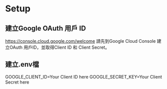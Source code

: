 # Setup

## 建立Google OAuth 用戶 ID

https://console.cloud.google.com/welcome
請先到Google Cloud Console 建立OAuth 用戶ID，並取得Client ID 和 Client Secret。

## 建立.env檔
GOOGLE_CLIENT_ID=Your Client ID here
GOOGLE_SECRET_KEY=Your Client Secret here